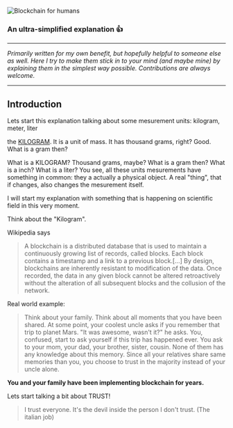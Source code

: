 ![Blockchain for humans](http://joyle.com.br/imagens/blockchain-for-humans.png)

### An ultra-simplified explanation  :thumbsup:

***
<i>Primarily written for my own benefit, but hopefully helpful to someone else as well. Here I try to make them stick in to your mind (and maybe mine) by explaining them in the simplest way possible. Contributions are always welcome.</i>
***
## Introduction
Lets start this explanation talking about some mesurement units: kilogram, meter, liter




the [KILOGRAM](https://en.wikipedia.org/wiki/Kilogram). It is a unit of mass. It has thousand grams, right? Good. What is a gram then?


What is a KILOGRAM? Thousand grams, maybe? What is a gram then? What is a inch? What is a liter? You see, all these units mesurements have something in common: they a actually a physical object. A real "thing", that if changes, also changes the mesurement itself.

I will start my explanation with something that is happening on scientific field in this very moment.

Think about the "Kilogram". 


Wikipedia says
> A blockchain is a distributed database that is used to maintain a continuously growing list of records, called blocks. Each block contains a timestamp and a link to a previous block.[...] By design, blockchains are inherently resistant to modification of the data. Once recorded, the data in any given block cannot be altered retroactively without the alteration of all subsequent blocks and the collusion of the network. 


Real world example:
> Think about your family. Think about all moments that you have been shared. At some point, your coolest uncle asks if you remember that trip to planet Mars. "It was awesome, wasn't it?" he asks. You, confused, start to ask yourself if this trip has happened ever. You ask to your mom, your dad, your brother, sister, cousin. None of them has any knowledge about this memory. Since all your relatives share same memories than you, you choose to trust in the majority instead of your uncle alone. 

**You and your family have been implementing blockchain for years.** 




Lets start talking a bit about TRUST!
> I trust everyone. It's the devil inside the person I don't trust. (The italian job)
